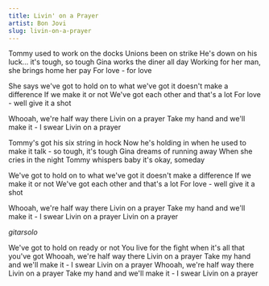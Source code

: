 ```yaml
---
title: Livin' on a Prayer
artist: Bon Jovi
slug: livin-on-a-prayer
---
```


Tommy used to work on the docks
Unions been on strike
He's down on his luck... it's tough, so tough
Gina works the diner all day
Working for her man, she brings home her pay
For love - for love

She says we've got to hold on to what we've got
it doesn't make a difference
If we make it or not
We've got each other and that's a lot
For love - well give it a shot

Whooah, we're half way there
Livin on a prayer
Take my hand and we'll make it - I swear
Livin on a prayer

Tommy's got his six string in hock
Now he's holding in
when he used to make it talk - so tough, it's tough
Gina dreams of running away
When she cries in the night
Tommy whispers baby it's okay, someday

We've got to hold on to what we've got
it doesn't make a difference
If we make it or not
We've got each other and that's a lot
For love - well give it a shot

Whooah, we're half way there
Livin on a prayer
Take my hand and we'll make it - I swear
Livin on a prayer
Livin on a prayer

_gitarsolo_

We've got to hold on ready or not
You live for the fight when it's all that you've got
Whooah, we're half way there
Livin on a prayer
Take my hand and we'll make it - I swear
Livin on a prayer
Whooah, we're half way there
Livin on a prayer
Take my hand and we'll make it - I swear
Livin on a prayer
